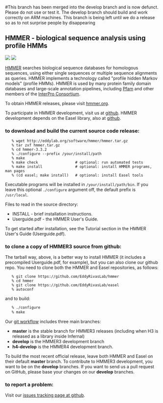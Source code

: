#This branch has been merged into the develop branch and is now defunct.  Please do not use or test it.
The develop branch should build and work correctly on ARM machines.  This branch is being left until we do a release so as to not surprise people by disappearing

## HMMER - biological sequence analysis using profile HMMs

[![](https://travis-ci.org/EddyRivasLab/hmmer.svg?branch=develop)](https://travis-ci.org/EddyRivasLab/hmmer)
![](http://img.shields.io/badge/license-BSD-brightgreen.svg)

[HMMER](http://hmmer.org) searches biological sequence databases for
homologous sequences, using either single sequences or multiple
sequence alignments as queries. HMMER implements a technology called
"profile hidden Markov models" (profile HMMs). HMMER is used by many
protein family domain databases and large-scale annotation pipelines,
including [Pfam](http://pfam.xfam.org) and other members of the
[InterPro Consortium](http://www.ebi.ac.uk/interpro/).

To obtain HMMER releases, please visit [hmmer.org](http://hmmer.org).

To participate in HMMER development, visit us at
[github](https://github.com/EddyRivasLab/hmmer).  HMMER development
depends on the Easel library, also at
[github](https://github.com/EddyRivasLab/easel).


### to download and build the current source code release:

```
   % wget http://eddylab.org/software/hmmer/hmmer.tar.gz
   % tar zxf hmmer.tar.gz
   % cd hmmer-3.3.2
   % ./configure --prefix /your/install/path
   % make
   % make check                 # optional: run automated tests
   % make install               # optional: install HMMER programs, man pages
   % (cd easel; make install)   # optional: install Easel tools
``` 

Executable programs will be installed in `/your/install/path/bin`. If
you leave this optional `./configure` argument off, the default prefix
is `/usr/local`.

Files to read in the source directory:

   * INSTALL - brief installation instructions.
   * Userguide.pdf - the HMMER User's Guide.
 
To get started after installation, see the Tutorial section in the
HMMER User's Guide (Userguide.pdf).



### to clone a copy of HMMER3 source from github:

The tarball way, above, is a better way to install HMMER (it includes
a precompiled Userguide.pdf, for example), but you can also clone our
github repo. You need to clone both the HMMER and Easel repositories,
as follows:

```
   % git clone https://github.com/EddyRivasLab/hmmer
   % cd hmmer
   % git clone https://github.com/EddyRivasLab/easel
   % autoconf
```

and to build:

```bash
   % ./configure
   % make
```

Our [git workflow](https://github.com/EddyRivasLab/hmmer/wiki/Git-workflow)
includes three main branches:

 * **master** is the stable branch for HMMER3 releases (including when
   H3 is released as a library inside Infernal)
 * **develop** is the HMMER3 development branch
 * **h4-develop** is the HMMER4 development branch.

To build the most recent official release, leave both HMMER and Easel
on their default **master** branch.  To contribute to HMMER3
development, you want to be on the **develop** branches. If you want
to send us a pull request on GitHub, please base your changes on our
**develop** branches.


### to report a problem:

Visit our
[issues tracking page at github](https://github.com/EddyRivasLab/hmmer/issues).

